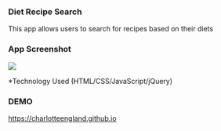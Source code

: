 
### Diet Recipe Search

This app allows users to search for recipes based on their diets

### App Screenshot
![](image.png)

*Technology Used
(HTML/CSS/JavaScript/jQuery)

### DEMO
https://charlotteengland.github.io


